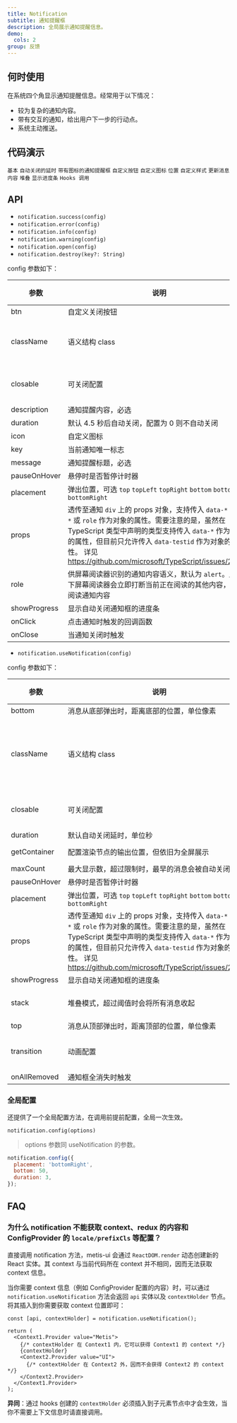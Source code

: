 ```yaml
---
title: Notification
subtitle: 通知提醒框
description: 全局展示通知提醒信息。
demo:
  cols: 2
group: 反馈
---
```


## 何时使用

在系统四个角显示通知提醒信息。经常用于以下情况：

- 较为复杂的通知内容。
- 带有交互的通知，给出用户下一步的行动点。
- 系统主动推送。

## 代码演示

<!-- prettier-ignore -->
<code src="./demo/basic.tsx">基本</code>
<code src="./demo/duration.tsx">自动关闭的延时</code>
<code src="./demo/with-icon.tsx">带有图标的通知提醒框</code>
<code src="./demo/with-btn.tsx">自定义按钮</code>
<code src="./demo/custom-icon.tsx">自定义图标</code>
<code src="./demo/placement.tsx">位置</code>
<code src="./demo/custom-style.tsx">自定义样式</code>
<code src="./demo/update.tsx">更新消息内容</code>
<code src="./demo/stack.tsx" >堆叠</code>
<code src="./demo/show-with-progress.tsx" >显示进度条</code>
<code src="./demo/hooks.tsx">Hooks 调用 </code>

## API

- `notification.success(config)`
- `notification.error(config)`
- `notification.info(config)`
- `notification.warning(config)`
- `notification.open(config)`
- `notification.destroy(key?: String)`

config 参数如下：

| 参数 | 说明 | 类型 | 默认值 | 版本 |
| --- | --- | --- | --- | --- |
| btn | 自定义关闭按钮 | ReactNode | - | - |
| className | 语义结构 class | string \| Record&lt;'root' \| 'message' \| 'icon' \| 'description' \| 'btn', string> | - |  |
| closable | 可关闭配置 | boolean \| ({ closeIcon?: React.ReactNode } & React.AriaAttributes) | `false` |  |
| description | 通知提醒内容，必选 | ReactNode | - | - |
| duration | 默认 4.5 秒后自动关闭，配置为 0 则不自动关闭 | number | 4.5 | - |
| icon | 自定义图标 | ReactNode | - | - |
| key | 当前通知唯一标志 | string | - | - |
| message | 通知提醒标题，必选 | ReactNode | - | - |
| pauseOnHover | 悬停时是否暂停计时器 | boolean | true |  |
| placement | 弹出位置，可选 `top` `topLeft` `topRight` `bottom` `bottomLeft` `bottomRight` | string | `topRight` | - |
| props | 透传至通知 `div` 上的 props 对象，支持传入 `data-*` `aria-*` 或 `role` 作为对象的属性。需要注意的是，虽然在 TypeScript 类型中声明的类型支持传入 `data-*` 作为对象的属性，但目前只允许传入 `data-testid` 作为对象的属性。 详见 <https://github.com/microsoft/TypeScript/issues/28960> | Object | - | - |
| role | 供屏幕阅读器识别的通知内容语义，默认为 `alert`。此情况下屏幕阅读器会立即打断当前正在阅读的其他内容，转而阅读通知内容 | `alert \| status` | `alert` |  |
| showProgress | 显示自动关闭通知框的进度条 | boolean |  |  |
| onClick | 点击通知时触发的回调函数 | function | - | - |
| onClose | 当通知关闭时触发 | function | - | - |

- `notification.useNotification(config)`

config 参数如下：

| 参数 | 说明 | 类型 | 默认值 | 版本 |
| --- | --- | --- | --- | --- |
| bottom | 消息从底部弹出时，距离底部的位置，单位像素 | number | 24 |  |
| className | 语义结构 class | string \| (placement: Placement) => Record&lt;'root' \| 'wrapper' \| 'collapsedWrapper' \| 'notice' \| 'content' \| 'close' \| 'progress', string> | - |  |
| closable | 可关闭配置 | boolean \| ({ closeIcon?: React.ReactNode } & React.AriaAttributes) | `false` |  |
| duration | 默认自动关闭延时，单位秒 | number | 4.5 |  |
| getContainer | 配置渲染节点的输出位置，但依旧为全屏展示 | () => HTMLNode | () => document.body |  |
| maxCount | 最大显示数，超过限制时，最早的消息会被自动关闭 | number | - |  |
| pauseOnHover | 悬停时是否暂停计时器 | boolean | true |  |
| placement | 弹出位置，可选 `top` `topLeft` `topRight` `bottom` `bottomLeft` `bottomRight` | string | `topRight` |  |
| props | 透传至通知 `div` 上的 props 对象，支持传入 `data-*` `aria-*` 或 `role` 作为对象的属性。需要注意的是，虽然在 TypeScript 类型中声明的类型支持传入 `data-*` 作为对象的属性，但目前只允许传入 `data-testid` 作为对象的属性。 详见 <https://github.com/microsoft/TypeScript/issues/28960> | Object | - | - |
| showProgress | 显示自动关闭通知框的进度条 | boolean |  |  |
| stack | 堆叠模式，超过阈值时会将所有消息收起 | boolean \| `{ threshold: number; offset: number; gap: number }` | `{ threshold: 3, offset: 8, gap: 16 }` |  |
| top | 消息从顶部弹出时，距离顶部的位置，单位像素 | number | 24 |  |
| transition | 动画配置 | [TransitionProps](/components/transition-cn) \| (placement: Placement) => [TransitionProps](/components/transition-cn) |  |  |
| onAllRemoved | 通知框全消失时触发 | VoidFunction |  |  |

### 全局配置

还提供了一个全局配置方法，在调用前提前配置，全局一次生效。

`notification.config(options)`

> options 参数同 useNotification 的参数。

```js
notification.config({
  placement: 'bottomRight',
  bottom: 50,
  duration: 3,
});
```

## FAQ

### 为什么 notification 不能获取 context、redux 的内容和 ConfigProvider 的 `locale/prefixCls` 等配置？

直接调用 notification 方法，metis-ui 会通过 `ReactDOM.render` 动态创建新的 React 实体。其 context 与当前代码所在 context 并不相同，因而无法获取 context 信息。

当你需要 context 信息（例如 ConfigProvider 配置的内容）时，可以通过 `notification.useNotification` 方法会返回 `api` 实体以及 `contextHolder` 节点。将其插入到你需要获取 context 位置即可：

```tsx
const [api, contextHolder] = notification.useNotification();

return (
  <Context1.Provider value="Metis">
    {/* contextHolder 在 Context1 内，它可以获得 Context1 的 context */}
    {contextHolder}
    <Context2.Provider value="UI">
      {/* contextHolder 在 Context2 外，因而不会获得 Context2 的 context */}
    </Context2.Provider>
  </Context1.Provider>
);
```

**异同**：通过 hooks 创建的 `contextHolder` 必须插入到子元素节点中才会生效，当你不需要上下文信息时请直接调用。
